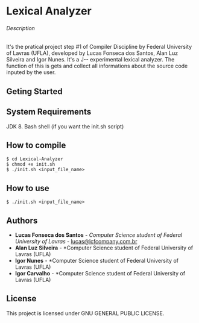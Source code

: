# Lexical Analyzer
###### Description
It's the pratical project step #1 of Compiler Discipline by Federal 
University of Lavras (UFLA), developed by Lucas Fonseca dos Santos, Alan 
Luz Silveira and Igor Nunes. It's a J-- experimental lexical analyzer. 
The function of this is gets and collect all informations about the 
source code inputed by the user.

## Geting Started


## System Requirements
JDK 8.
Bash shell (if you want the init.sh script)

## How to compile

```
$ cd Lexical-Analyzer
$ chmod +x init.sh
$ ./init.sh <input_file_name>
```

## How to use

```
$ ./init.sh <input_file_name>
```

## Authors
* **Lucas Fonseca dos Santos** - *Computer Science student of Federal University of Lavras* - lucas@lcfcompany.com.br
* **Alan Luz Silveira** - *Computer Science student of Federal 
University of Lavras (UFLA)
* **Igor Nunes** - *Computer Science student of Federal University of 
Lavras (UFLA)
* **Igor Carvalho** - *Computer Science student of Federal University of 
Lavras (UFLA)

## License
This project is licensed under  GNU GENERAL PUBLIC LICENSE.


